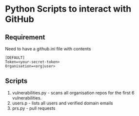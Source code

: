 # Python Scripts to interact with GitHub

## Requirement
Need to have a github.ini file with contents
```
[DEFAULT]
Token=<your-secret-token>
Organisation=<org|user>
```

## Scripts
1. vulnerabilities.py - scans all organisation repos for the first 6 vulnerabilities.
1. users.p - lists all users and verified domain emails
1. prs.py - pull requests